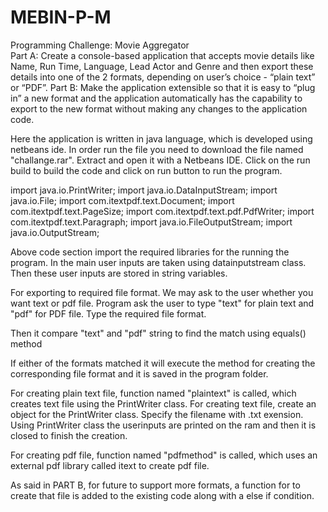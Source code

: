 # MEBIN-P-M
Programming Challenge: Movie Aggregator  
Part A:  Create a console-based application that accepts movie details like Name, Run Time, Language, Lead Actor and Genre and then export these details into one of the 2 formats, depending on user’s choice - “plain text” or “PDF”. 
Part B:  Make the application extensible so that it is easy to “plug in” a new format and the application automatically has the capability to export to the new format without making any changes to the application code.

Here the application is written in java language, which is developed using netbeans ide.
In order run the file you need to download the file named "challange.rar". Extract and open it with a Netbeans IDE.
Click on the run build to build the code and click on run button to run the program.

import java.io.PrintWriter;
import java.io.DataInputStream;
import java.io.File;
import com.itextpdf.text.Document;
import com.itextpdf.text.PageSize;
import com.itextpdf.text.pdf.PdfWriter;
import com.itextpdf.text.Paragraph;
import java.io.FileOutputStream;
import java.io.OutputStream;

Above code section import the required libraries for the running the program.
In the main user inputs are taken using datainputstream class. Then these user inputs are stored in string variables.

For exporting to required file format. We may ask to the user whether you want text or pdf file.
Program ask the user to type "text" for plain text and "pdf" for PDF file.
Type the required file format.

Then it  compare "text" and "pdf" string to find the match using equals() method

If either of the formats matched it will execute the method for creating the corresponding file format and it is saved in the program folder.

For creating plain text file, 
function named "plaintext" is called, which creates text file using the PrintWriter class.
For creating text file, create an object for the PrintWriter class. Specify the filename with .txt exension.
Using PrintWriter class the userinputs are printed on the ram and then it is closed to finish the creation.

For creating pdf file,
function named "pdfmethod" is called, which uses an external pdf library called itext to create pdf file.


As said in PART B, for future to support more formats, a function for to create that file is added to the existing code along with a else if condition.






